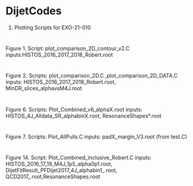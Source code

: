 # DijetCodes
1) Plotting Scripts for EXO-21-010 
#
Figure 1.
Script: plot_comparison_2D_contour_v2.C 
inputs:HISTOS_2016_2017_2018_Robert.root
#
Figure 2.
Scripts: plot_comparison_2D.C ,plot_comparison_2D_DATA.C
inputs: HISTOS_2016_2017_2018_Robert.root, MinDR_slices_alphavsM4J.root  
#
Figure 6.
Scripts: Plot_Combined_v6_alphaX.root
inputs: HISTOS_4J_Alldata_SR_alphabinX.root, ResonanceShapes*.root
#
Figure 7.
Scripts: Plot_AllPulls.C
inputs: padX_margin_V3.root (from test.C)
#
Figure 14.
Script: Plot_Combined_inclusive_Robert.C
inputs: HISTOS_2016_17_19_M4J_1p5_alpha0p1.root, DijetFitResult_PFDijet2017_4J_alphabin1_.root, QCD2017_.root,ResonanceShapes.root
